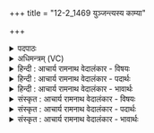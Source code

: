 +++
title = "12-2_1469 युञ्जन्त्यस्य काम्या"

+++
<details><summary>पदपाठः</summary>

यु꣣ञ्ज꣡न्ति꣢। अ꣣स्य। का꣡म्या꣢꣯। हरी꣢꣯इ꣡ति꣢। वि꣡प꣢꣯क्षसा। वि। प꣣क्षसा। र꣡थे꣢꣯। शो꣡णा꣢꣯। धृ꣣ष्णू꣡इति꣢। नृ꣣वा꣡ह꣢सा। नृ꣣। वा꣡ह꣢꣯सा। १४६९।
</details>

<details><summary>अधिमन्त्रम् (VC)</summary>

- इन्द्रः
- मधुच्छन्दा वैश्वामित्रः
- गायत्री
- षड्जः
</details>

<details><summary>हिन्दी : आचार्य रामनाथ वेदालंकार - विषयः</summary>

अगले मन्त्र में दो हरियों का रथ में जोड़ना वर्णित है।
</details>

<details><summary>हिन्दी : आचार्य रामनाथ वेदालंकार - पदार्थः</summary>

पदार्थान्वय -  प्रथम—प्राण-अपान के विषय में। विद्वान् योगी लोग (अस्य) इस इन्द्र नामक जीवात्मा के (रथे) शरीररूप रथ में (काम्या) चाहने योग्य, (विपक्षसा) प्राणक्रिया और अपानक्रिया रूप विशिष्ट पंखोंवाले, (शोणा) गतिशील, (धृष्णू) चतुर, (नृवाहसा) मनुष्य-देह को वहन करनेवाले (हरी) प्राण-अपान रूप दो घोड़ों को (युञ्जन्ति) प्राणायाम की विधि से उपयोग में लाते हैं ॥ द्वितीय—शिल्प के विषय में। शिल्पी लोग (अस्य) इस सूर्य या बिजली रूप अग्नि के (काम्या) कमनीय, (विपक्षसा) परस्पर विरुद्ध गुणवाले, (शोणा) गतिशील, (धृष्णू) घर्षणशील, (नृवाहसा) मनुष्यों को एक स्थान से दूसरे स्थान पर ले जानेवाले (हरी) ऋणात्मक विद्युत् तथा धनात्मक विद्युत् रूप दो घोड़ों को (युञ्जन्ति) भूयान, जलयान तथा विमानों में जोड़ते हैं ॥२॥
</details>

<details><summary>हिन्दी : आचार्य रामनाथ वेदालंकार - भावार्थः</summary>

भावार्थ -  जैसे प्राणायाम का अभ्यास करनेवाले विद्वान् लोग प्राण-अपान रूप घोड़ों को नियुक्त करके शरीर-रथ को चलाते हैं,वैसे ही शिल्पी लोग ऋण और धन विद्युत् को यान आदि तथा घर आदि में लगाकर यात्रा और प्रकाश किया करें ॥२॥
</details>

<details><summary>संस्कृत : आचार्य रामनाथ वेदालंकार - विषयः</summary>

अथ हर्यो रथयोगो वर्ण्यते।
</details>

<details><summary>संस्कृत : आचार्य रामनाथ वेदालंकार - पदार्थः</summary>

पदार्थान्वय -  प्रथमः—प्राणापानपरः। विद्वांसो योगिनो जनाः (अस्य) इन्द्रस्य जीवात्मनः (रथे) देहरूपे (काम्या) काम्यौ कामयितव्यौ, (विपक्षसा) विपक्षसौ प्राणनापाननक्रियारूपविशिष्टपक्षौ, (शोणा) शोणौ गतिशीलौ। [शोणृ वर्णगत्योः भ्वादिः।] (धृष्णू) प्रगल्भौ, (नृवाहसा) नृवाहसौ नृणां मानवदेहानां वोढारौ (हरी) प्राणापानरूपौ अश्वौ (युञ्जन्ति) प्राणायामविधिना उपयुञ्जते ॥ द्वितीयः—शिल्पपरः। शिल्पिनो जनाः (अस्य) इन्द्रस्य सूर्यस्य विद्युदग्नेर्वा (काम्या) कामयितव्यौ, (विपक्षसा) परस्परविरुद्धगुणौ, (शोणा) गतिशीलौ, (धृष्णू) धर्षणशीलौ (नृवाहसा) मनुष्याणां वाहकौ स्थानान्तरप्रापकौ (हरी) ऋणात्मकधनात्मकविद्युद्रूपौ अश्वौ (युञ्जन्ति) भूजलान्तरिक्षयानेषु प्रयुञ्जते ॥२॥२
</details>

<details><summary>संस्कृत : आचार्य रामनाथ वेदालंकार - भावार्थः</summary>

भावार्थ -  यथा प्राणायामाभ्यासिनो विद्वांसो जनाः प्राणापानरूपौ हरी नियुज्य देहयज्ञं निर्वहन्ति तथैव शिल्पिनो जना ऋणात्मकधनात्मकविद्युतौ यानादिषु गृहादिषु च नियुज्य यात्रां प्रकाशं च कुर्युः ॥२॥
</details>